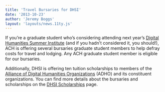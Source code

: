```yaml
---
title: 'Travel Bursaries for DHSI'
date: '2013-10-23'
author: 'Jeremy Boggs'
layout: 'layouts/news.11ty.js'
---
```

If you’re a graduate student who’s considering attending next year’s [Digital Humanities Summer Institute](http://www.dhsi.org/) (and if you hadn’t considered it, you should!), ACH is offering several bursaries graduate student members to help defray costs for travel and lodging. Any ACH graduate student member is eligible for our bursaries.

Additionally, DHSI is offering ten tuition scholarships to members of the [Alliance of Digital Humanities Organizations](http://adho.org) (ADHO) and its constituent organizations. You can find more details about the bursaries and scholarships on the [DHSI Scholarships](http://dhsi.org/scholarships.php) page.
